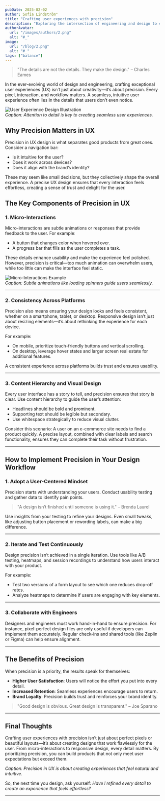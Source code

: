 ```yaml
---
pubDate: 2025-02-02
author: Sofia Lindström"
title: "Crafting user experiences with precision"
description: "Exploring the intersection of engineering and design to create intuitive user interfaces."
authorAvatar:
  url: "/images/authors/2.png"
  alt: "#_"
image:
  url: "/blog/2.png"
  alt: "#_"
tags: ["balance"]
---
```



> "The details are not the details. They make the design." – Charles Eames  

In the ever-evolving world of design and engineering, crafting exceptional user experiences (UX) isn’t just about creativity—it’s about precision. Every pixel, interaction, and workflow matters. A seamless, intuitive user experience often lies in the details that users don’t even notice.  

![User Experience Design Illustration](https://plus.unsplash.com/premium_photo-1661326248013-3107a4b2bd91?q=80&w=2940&auto=format&fit=crop&ixlib=rb-4.0.3&ixid=M3wxMjA3fDB8MHxwaG90by1wYWdlfHx8fGVufDB8fHx8fA%3D%3D)  
*Caption: Attention to detail is key to creating seamless user experiences.*

## Why Precision Matters in UX  

Precision in UX design is what separates good products from great ones. Consider a navigation bar:  
- Is it intuitive for the user?  
- Does it work across devices?  
- Does it align with the brand’s identity?  

These may seem like small decisions, but they collectively shape the overall experience. A precise UX design ensures that every interaction feels effortless, creating a sense of trust and delight for the user.

## The Key Components of Precision in UX  

### 1. **Micro-Interactions**  
Micro-interactions are subtle animations or responses that provide feedback to the user. For example:  
- A button that changes color when hovered over.  
- A progress bar that fills as the user completes a task.  

These details enhance usability and make the experience feel polished. However, precision is critical—too much animation can overwhelm users, while too little can make the interface feel static.  

![Micro-Interactions Example](https://i.pinimg.com/736x/31/d1/a7/31d1a7c1471cee1c0bd8461214740236.jpg)  
*Caption: Subtle animations like loading spinners guide users seamlessly.*  

---

### 2. **Consistency Across Platforms**  
Precision also means ensuring your design looks and feels consistent, whether on a smartphone, tablet, or desktop. Responsive design isn’t just about resizing elements—it’s about rethinking the experience for each device.  

For example:  
- On mobile, prioritize touch-friendly buttons and vertical scrolling.  
- On desktop, leverage hover states and larger screen real estate for additional features.  

A consistent experience across platforms builds trust and ensures usability.

---

### 3. **Content Hierarchy and Visual Design**  
Every user interface has a story to tell, and precision ensures that story is clear. Use content hierarchy to guide the user’s attention:  
- Headlines should be bold and prominent.  
- Supporting text should be legible but secondary.  
- Use whitespace strategically to reduce visual clutter.  

Consider this scenario: A user on an e-commerce site needs to find a product quickly. A precise layout, combined with clear labels and search functionality, ensures they can complete their task without frustration.

---

## How to Implement Precision in Your Design Workflow  

### 1. **Adopt a User-Centered Mindset**  
Precision starts with understanding your users. Conduct usability testing and gather data to identify pain points.  

> "A design isn’t finished until someone is using it." – Brenda Laurel  

Use insights from your testing to refine your designs. Even small tweaks, like adjusting button placement or rewording labels, can make a big difference.

---

### 2. **Iterate and Test Continuously**  
Design precision isn’t achieved in a single iteration. Use tools like A/B testing, heatmaps, and session recordings to understand how users interact with your product.  

For example:  
- Test two versions of a form layout to see which one reduces drop-off rates.  
- Analyze heatmaps to determine if users are engaging with key elements.  

---

### 3. **Collaborate with Engineers**  
Designers and engineers must work hand-in-hand to ensure precision. For instance, pixel-perfect design files are only useful if developers can implement them accurately. Regular check-ins and shared tools (like Zeplin or Figma) can help ensure alignment.  

---

## The Benefits of Precision  

When precision is a priority, the results speak for themselves:  
- **Higher User Satisfaction**: Users will notice the effort you put into every detail.  
- **Increased Retention**: Seamless experiences encourage users to return.  
- **Brand Loyalty**: Precision builds trust and reinforces your brand identity.

> "Good design is obvious. Great design is transparent." – Joe Sparano  

---

## Final Thoughts  

Crafting user experiences with precision isn’t just about perfect pixels or beautiful layouts—it’s about creating designs that work flawlessly for the user. From micro-interactions to responsive design, every detail matters. By prioritizing precision, you can build products that not only meet user expectations but exceed them.

*Caption: Precision in UX is about creating experiences that feel natural and intuitive.*

So, the next time you design, ask yourself: *Have I refined every detail to create an experience that feels effortless?*  

---

